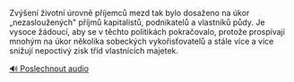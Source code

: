 
Zvýšení životní úrovně příjemců mezd tak bylo dosaženo na úkor „nezasloužených" příjmů kapitalistů, podnikatelů a vlastníků půdy. Je vysoce žádoucí, aby se v těchto politikách pokračovalo, protože prospívají mnohým na úkor několika sobeckých vykořisťovatelů a stále více a více snižují nepoctivý zisk tříd vlastnících majetek.

[🔊 Poslechnout audio](/data/7-paragraphs/audio/chapter_111/para_010-Zven-ivotn-rovn-pjemc-mezd-tak-bylo-dosa.mp3)
